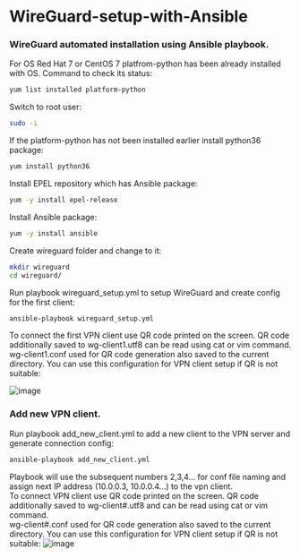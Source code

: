 # WireGuard-setup-with-Ansible
### WireGuard automated installation using Ansible playbook. ###

For OS Red Hat 7 or CentOS 7 platfrom-python has been already installed with OS. Command to check its status:
```bash
yum list installed platform-python
```
Switch to root user: 
```bash
sudo -i
```
If the platform-python has not been installed earlier install python36 package:
```bash
yum install python36    
```
Install EPEL repository which has Ansible package:
```bash
yum -y install epel-release
```
Install Ansible package:
```bash
yum -y install ansible
```
Create wireguard folder and change to it:
```bash
mkdir wireguard
cd wireguard/
```
Run playbook wireguard_setup.yml to setup WireGuard and create config for the first client:
```bash
ansible-playbook wireguard_setup.yml
```
To connect the first VPN client use QR code printed on the screen. QR code additionally saved to wg-client1.utf8 can be read using cat or vim command.  
wg-client1.conf used for QR code generation also saved to the current directory. You can use this configuration for VPN client setup if QR is not suitable:

![image](https://github.com/RuslanSalyakhov/WireGuard-setup-with-Ansible/assets/45723128/51b86c34-94fc-40e2-a1a4-656db8047a5a)

### Add new VPN client. ###
Run playbook add_new_client.yml to add a new client to the VPN server and generate connection config:
```bash
ansible-playbook add_new_client.yml
```
Playbook will use the subsequent numbers 2,3,4... for conf file naming and assign next IP address (10.0.0.3, 10.0.0.4...) to the vpn client.<br />To connect VPN client use QR code printed on the screen. QR code additionally saved to wg-client#.utf8 and can be read using cat or vim command.  
wg-client#.conf used for QR code generation also saved to the current directory. You can use this configuration for VPN client setup if QR is not suitable:
![image](https://github.com/RuslanSalyakhov/WireGuard-setup-with-Ansible/assets/45723128/f6d60a5f-f17a-4274-a13c-13aa4a387145)


